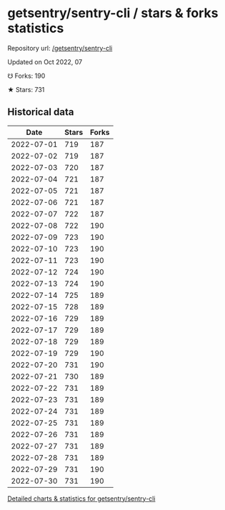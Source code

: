 # getsentry/sentry-cli / stars & forks statistics

Repository url: [/getsentry/sentry-cli](https://github.com/getsentry/sentry-cli)

Updated on Oct 2022, 07

☋ Forks: 190

★ Stars: 731

## Historical data
| Date | Stars | Forks |
|------|-------|-------|
| 2022-07-01 | 719 | 187 | 
| 2022-07-02 | 719 | 187 | 
| 2022-07-03 | 720 | 187 | 
| 2022-07-04 | 721 | 187 | 
| 2022-07-05 | 721 | 187 | 
| 2022-07-06 | 721 | 187 | 
| 2022-07-07 | 722 | 187 | 
| 2022-07-08 | 722 | 190 | 
| 2022-07-09 | 723 | 190 | 
| 2022-07-10 | 723 | 190 | 
| 2022-07-11 | 723 | 190 | 
| 2022-07-12 | 724 | 190 | 
| 2022-07-13 | 724 | 190 | 
| 2022-07-14 | 725 | 189 | 
| 2022-07-15 | 728 | 189 | 
| 2022-07-16 | 729 | 189 | 
| 2022-07-17 | 729 | 189 | 
| 2022-07-18 | 729 | 189 | 
| 2022-07-19 | 729 | 190 | 
| 2022-07-20 | 731 | 190 | 
| 2022-07-21 | 730 | 189 | 
| 2022-07-22 | 731 | 189 | 
| 2022-07-23 | 731 | 189 | 
| 2022-07-24 | 731 | 189 | 
| 2022-07-25 | 731 | 189 | 
| 2022-07-26 | 731 | 189 | 
| 2022-07-27 | 731 | 189 | 
| 2022-07-28 | 731 | 189 | 
| 2022-07-29 | 731 | 190 | 
| 2022-07-30 | 731 | 190 | 


[Detailed charts & statistics for getsentry/sentry-cli](https://reviewgithub.com/rep/getsentry/sentry-cli)
